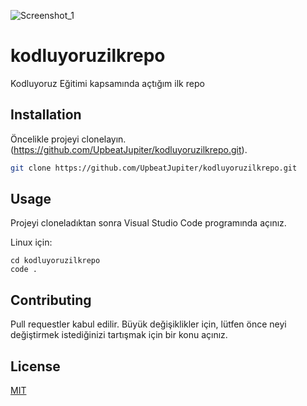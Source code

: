 ![Screenshot_1](https://user-images.githubusercontent.com/119972678/217215008-ce444d62-4298-442a-b43a-ee534f96b66b.png)



# kodluyoruzilkrepo
Kodluyoruz Eğitimi kapsamında açtığım ilk repo


## Installation

Öncelikle projeyi clonelayın. (https://github.com/UpbeatJupiter/kodluyoruzilkrepo.git).

```bash
git clone https://github.com/UpbeatJupiter/kodluyoruzilkrepo.git

```

## Usage
Projeyi cloneladıktan sonra Visual Studio Code programında açınız.

Linux için:
```linux
cd kodluyoruzilkrepo
code .
```

## Contributing
Pull requestler kabul edilir. Büyük değişiklikler için, lütfen önce neyi değiştirmek istediğinizi tartışmak için bir konu açınız.
## License
[MIT](https://choosealicense.com/licenses/mit/)